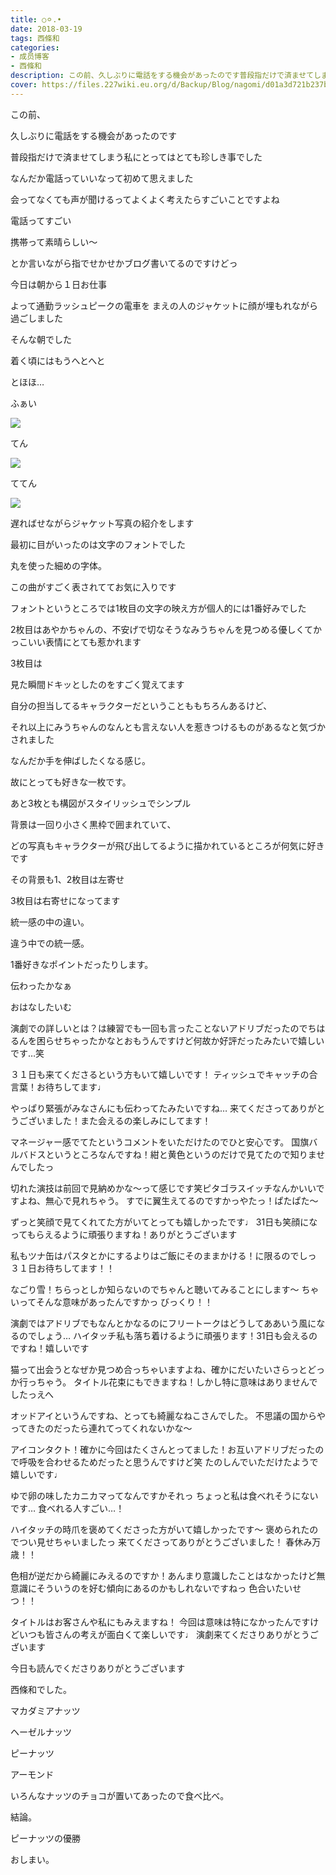 ```yaml
---
title: ○⚪︎.•
date: 2018-03-19
tags: 西條和
categories: 
- 成员博客
- 西條和
description: この前、久しぶりに電話をする機会があったのです普段指だけで済ませてしまう私にとってはとても珍しき事でしたなんだか電話っていい...
cover: https://files.227wiki.eu.org/d/Backup/Blog/nagomi/d01a3d721b237b3de02c723f3658f.jpg 
---
```










この前、






久しぶりに電話をする機会があったのです








普段指だけで済ませてしまう私にとってはとても珍しき事でした











なんだか電話っていいなって初めて思えました









会ってなくても声が聞けるってよくよく考えたらすごいことですよね










電話ってすごい








携帯って素晴らしい〜












とか言いながら指でせかせかブログ書いてるのですけどっ










今日は朝から１日お仕事







よって通勤ラッシュピークの電車を
まえの人のジャケットに顔が埋もれながら過ごしました







そんな朝でした










着く頃にはもうへとへと







とほほ…









ふぁい





![](https://files.227wiki.eu.org/d/Backup/Blog/nagomi/d01a3d721b237b3de02c723f3658f.jpg)








てん





![](https://files.227wiki.eu.org/d/Backup/Blog/nagomi/d01a3d721b237b3de02c723f3658f-01.jpg)








ててん







![](https://files.227wiki.eu.org/d/Backup/Blog/nagomi/d01a3d721b237b3de02c723f3658f-02.jpg)










遅ればせながらジャケット写真の紹介をします










最初に目がいったのは文字のフォントでした








丸を使った細めの字体。










この曲がすごく表されててお気に入りです









フォントというところでは1枚目の文字の映え方が個人的には1番好みでした







2枚目はあやかちゃんの、不安げで切なそうなみうちゃんを見つめる優しくてかっこいい表情にとても惹かれます










3枚目は

見た瞬間ドキッとしたのをすごく覚えてます








自分の担当してるキャラクターだということももちろんあるけど、










それ以上にみうちゃんのなんとも言えない人を惹きつけるものがあるなと気づかされました











なんだか手を伸ばしたくなる感じ。











故にとっても好きな一枚です。













あと3枚とも構図がスタイリッシュでシンプル










背景は一回り小さく黒枠で囲まれていて、




どの写真もキャラクターが飛び出してるように描かれているところが何気に好きです












その背景も1、2枚目は左寄せ










3枚目は右寄せになってます









統一感の中の違い。









違う中での統一感。









1番好きなポイントだったりします。













伝わったかなぁ












おはなしたいむ







演劇での詳しいとは？は練習でも一回も言ったことないアドリブだったのでちはるんを困らせちゃったかなとおもうんですけど何故か好評だったみたいで嬉しいです…笑





３１日も来てくださるという方もいて嬉しいです！
ティッシュでキャッチの合言葉！お待ちしてます♩







やっぱり緊張がみなさんにも伝わってたみたいですね…
来てくださってありがとうございました！また会えるの楽しみにしてます！






マネージャー感でてたというコメントをいただけたのでひと安心です。
国旗バルバドスというところなんですね！紺と黄色というのだけで見てたので知りませんでしたっ









切れた演技は前回で見納めかな〜って感じです笑ピタゴラスイッチなんかいいですよね、無心で見れちゃう。
すでに翼生えてるのですかっやたっ！ぱたぱた〜





ずっと笑顔で見てくれてた方がいてとっても嬉しかったです♩
31日も笑顔になってもらえるように頑張りますね！ありがとうございます









私もツナ缶はパスタとかにするよりはご飯にそのままかける！に限るのでしっ
３１日お待ちしてます！！








なごり雪！ちらっとしか知らないのでちゃんと聴いてみることにします〜
ちゃいってそんな意味があったんですかっ
びっくり！！







演劇ではアドリブでもなんとかなるのにフリートークはどうしてああいう風になるのでしょう…
ハイタッチ私も落ち着けるように頑張ります！31日も会えるのですね！嬉しいです








猫って出会うとなぜか見つめ合っちゃいますよね、確かにだいたいさらっとどっか行っちゃう。
タイトル花束にもできますね！しかし特に意味はありませんでしたっえへ








オッドアイというんですね、とっても綺麗なねこさんでした。
不思議の国からやってきたのだったら連れてってくれないかな〜





アイコンタクト！確かに今回はたくさんとってました！お互いアドリブだったので呼吸を合わせるためだったと思うんですけど笑
たのしんでいただけたようで嬉しいです♩







ゆで卵の味したカニカマってなんですかそれっ
ちょっと私は食べれそうにないです…
食べれる人すごい…！







ハイタッチの時爪を褒めてくださった方がいて嬉しかったです〜
褒められたのでつい見せちゃいましたっ
来てくださってありがとうございました！
春休み万歳！！








色相が逆だから綺麗にみえるのですか！あんまり意識したことはなかったけど無意識にそういうのを好む傾向にあるのかもしれないですねっ
色合いたいせつ！！







タイトルはお客さんや私にもみえますね！
今回は意味は特になかったんですけどいつも皆さんの考えが面白くて楽しいです♩
演劇来てくださりありがとうございます










今日も読んでくださりありがとうございます








西條和でした。







マカダミアナッツ





ヘーゼルナッツ





ピーナッツ





アーモンド







いろんなナッツのチョコが置いてあったので食べ比べ。









結論。










ピーナッツの優勝











おしまい。


